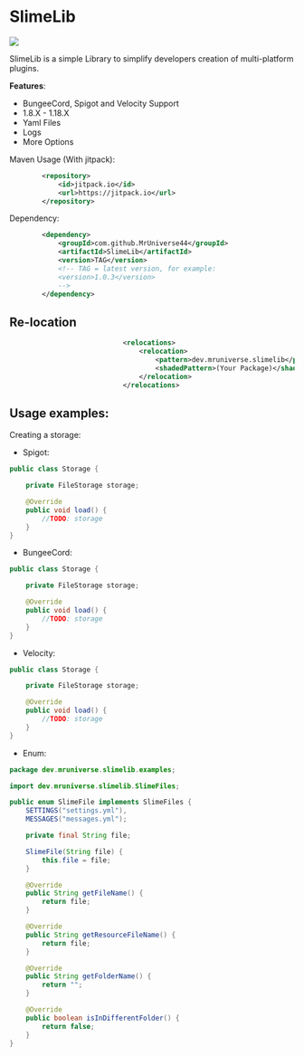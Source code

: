 # SlimeLib

[![](https://jitpack.io/v/MrUniverse44/SlimeLib.svg)](https://jitpack.io/#MrUniverse44/SlimeLib)

SlimeLib is a simple Library to simplify developers
creation of multi-platform plugins.

**Features**:
* BungeeCord, Spigot and Velocity Support
* 1.8.X - 1.18.X
* Yaml Files
* Logs
* More Options

Maven Usage (With jitpack):
```XML
        <repository>
            <id>jitpack.io</id>
            <url>https://jitpack.io</url>
        </repository>
```

Dependency:
```XML
        <dependency>
            <groupId>com.github.MrUniverse44</groupId>
            <artifactId>SlimeLib</artifactId>
            <version>TAG</version>
            <!-- TAG = latest version, for example:
            <version>1.0.3</version>
            -->
        </dependency>
```

## Re-location

```XML
                            <relocations>
                                <relocation>
                                    <pattern>dev.mruniverse.slimelib</pattern>
                                    <shadedPattern>(Your Package)</shadedPattern>
                                </relocation>
                            </relocations>
```

## Usage examples:


Creating a storage:
* Spigot:
```Java
public class Storage {

    private FileStorage storage;

    @Override
    public void load() {
        //TODO: storage
    }
}
```

* BungeeCord:
```Java
public class Storage {

    private FileStorage storage;

    @Override
    public void load() {
        //TODO: storage
    }
}
```

* Velocity:
```Java
public class Storage {

    private FileStorage storage;

    @Override
    public void load() {
        //TODO: storage
    }
}
```

* Enum:

```Java
package dev.mruniverse.slimelib.examples;

import dev.mruniverse.slimelib.SlimeFiles;

public enum SlimeFile implements SlimeFiles {
    SETTINGS("settings.yml"),
    MESSAGES("messages.yml");

    private final String file;

    SlimeFile(String file) {
        this.file = file;
    }

    @Override
    public String getFileName() {
        return file;
    }

    @Override
    public String getResourceFileName() {
        return file;
    }

    @Override
    public String getFolderName() {
        return "";
    }

    @Override
    public boolean isInDifferentFolder() {
        return false;
    }
}

```